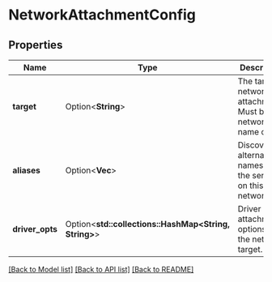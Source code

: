 # NetworkAttachmentConfig

## Properties

Name | Type | Description | Notes
------------ | ------------- | ------------- | -------------
**target** | Option<**String**> | The target network for attachment. Must be a network name or ID.  | [optional]
**aliases** | Option<**Vec<String>**> | Discoverable alternate names for the service on this network.  | [optional]
**driver_opts** | Option<**std::collections::HashMap<String, String>**> | Driver attachment options for the network target.  | [optional]

[[Back to Model list]](../README.md#documentation-for-models) [[Back to API list]](../README.md#documentation-for-api-endpoints) [[Back to README]](../README.md)


